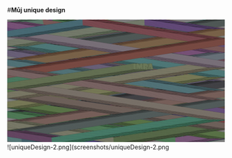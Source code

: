 #**Můj unique design**

![uniqueDesign.png](screenshots/uniqueDesign.png)
![uniqueDesign-2.png](screenshots/uniqueDesign-2.png
